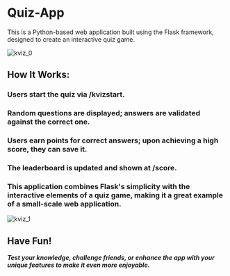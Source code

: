 # Quiz-App
This is a Python-based web application built using the Flask framework, designed to create an interactive quiz game.

![kviz_0](https://github.com/user-attachments/assets/a891ffff-d02a-428e-b75b-82c4e2c48b36)

## How It Works:
  ### Users start the quiz via /kvizstart.
  ### Random questions are displayed; answers are validated against the correct one.
  ### Users earn points for correct answers; upon achieving a high score, they can save it.
  ### The leaderboard is updated and shown at /score.
  ### This application combines Flask's simplicity with the interactive elements of a quiz game, making it a great example of a small-scale web application.

![kviz_1](https://github.com/user-attachments/assets/590fead1-7213-46a6-a9da-813a41478050)



## Have Fun! 
***Test your knowledge, challenge friends, or enhance the app with your unique features to make it even more enjoyable.***
